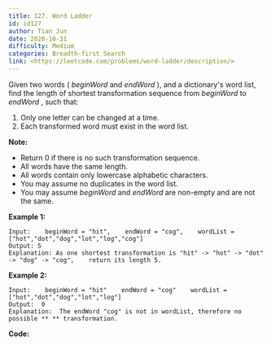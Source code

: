 ```yaml
---
title: 127. Word Ladder
id: id127
author: Tian Jun
date: 2020-10-31
difficulty: Medium
categories: Breadth-first Search
link: <https://leetcode.com/problems/word-ladder/description/>
---
```


Given two words ( _beginWord_ and _endWord_ ), and a dictionary's word list,
find the length of shortest transformation sequence from _beginWord_ to
_endWord_ , such that:

  1. Only one letter can be changed at a time.
  2. Each transformed word must exist in the word list.

**Note:**

  * Return 0 if there is no such transformation sequence.
  * All words have the same length.
  * All words contain only lowercase alphabetic characters.
  * You may assume no duplicates in the word list.
  * You may assume _beginWord_ and _endWord_ are non-empty and are not the same.

**Example 1:**
            
	Input:    beginWord = "hit",    endWord = "cog",    wordList = ["hot","dot","dog","lot","log","cog"]        
	Output: 5        
	Explanation: As one shortest transformation is "hit" -> "hot" -> "dot" -> "dog" -> "cog",    return its length 5.    

**Example 2:**
            
	Input:    beginWord = "hit"    endWord = "cog"    wordList = ["hot","dot","dog","lot","log"]        
	Output:  0        
	Explanation:  The endWord "cog" is not in wordList, therefore no possible ** ** transformation.    


**Code:**
